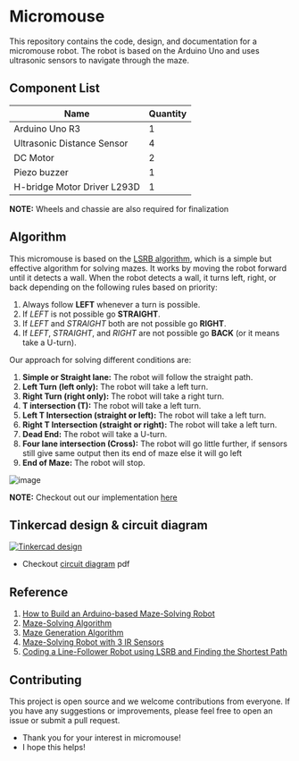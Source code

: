 # Micromouse

This repository contains the code, design, and documentation for a micromouse robot. The robot is based on the Arduino Uno and uses ultrasonic sensors to navigate through the maze.

## Component List

| Name                        | Quantity |
| --------------------------- | -------- |
| Arduino Uno R3              | 1        |
| Ultrasonic Distance Sensor  | 4        |
| DC Motor                    | 2        |
| Piezo buzzer                | 1        |
| H-bridge Motor Driver L293D | 1        |

**NOTE:** Wheels and chassie are also required for finalization

## Algorithm

This micromouse is based on the [LSRB algorithm](<[https://en.wikipedia.org/wiki/LSRB_algorithm](https://www.hackster.io/Varun2905/maze-solving-robot-3-ir-sensors-9ada3b#toc---34-lsrb--34--algorithm-2)>), which is a simple but effective algorithm for solving mazes. It works by moving the robot forward until it detects a wall. When the robot detects a wall, it turns left, right, or back depending on the following rules based on priority:

1. Always follow **LEFT** whenever a turn is possible.
2. If _LEFT_ is not possible go **STRAIGHT**.
3. If _LEFT_ and _STRAIGHT_ both are not possible go **RIGHT**.
4. If _LEFT_, _STRAIGHT_, and _RIGHT_ are not possible go **BACK** (or it means take a U-turn).

Our approach for solving different conditions are:

1. **Simple or Straight lane:** The robot will follow the straight path.
2. **Left Turn (left only):** The robot will take a left turn.
3. **Right Turn (right only):** The robot will take a right turn.
4. **T intersection (T):** The robot will take a left turn.
5. **Left T Intersection (straight or left):** The robot will take a left turn.
6. **Right T Intersection (straight or right):** The robot will take a left turn.
7. **Dead End:** The robot will take a U-turn.
8. **Four lane intersection (Cross):** The robot will go little further, if sensors still give same output then its end of maze else it will go left
9. **End of Maze:** The robot will stop.

![image](https://github.com/Bugaddr/micromouse/assets/75427894/a526c429-3939-4612-92c3-594908534565)

**NOTE:** Checkout out our implementation [here](https://github.com/Bugaddr/micromouse/blob/1eb5d195d648a5aaba15163fa380dea580c3d1dc/main.ino#L58)

## Tinkercad design & circuit diagram

[![Tinkercad design](https://github.com/Bugaddr/micromouse/assets/75427894/1b375f9f-6475-4405-87c7-a5234094cdfe)](https://github.com/Bugaddr/micromouse/blob/main/assets/75427894/1b375f9f-6475-4405-87c7-a5234094cdfe)
- Checkout [circuit diagram](https://github.com/Bugaddr/micromouse/blob/main/circuit.pdf) pdf

## Reference
1. [How to Build an Arduino-based Maze-Solving Robot](https://maker.pro/arduino/projects/how-to-build-an-arduino-based-maze-solving-robot)
2. [Maze-Solving Algorithm](https://en.wikipedia.org/wiki/Maze-solving_algorithm)
3. [Maze Generation Algorithm](https://en.wikipedia.org/wiki/Maze_generation_algorithm)
4. [Maze-Solving Robot with 3 IR Sensors](https://www.hackster.io/Varun2905/maze-solving-robot-3-ir-sensors-9ada3b)
5. [Coding a Line-Follower Robot using LSRB and Finding the Shortest Path](https://towardinfinity.medium.com/coding-a-line-follower-robot-using-lsrb-and-finding-the-shortest-path-d906ffec71d)

## Contributing
This project is open source and we welcome contributions from everyone. If you have any suggestions or improvements, please feel free to open an issue or submit a pull request.

- Thank you for your interest in micromouse!
- I hope this helps!
